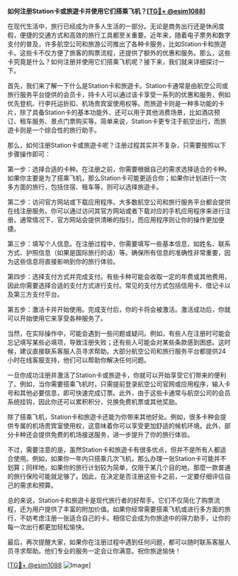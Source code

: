 **如何注册Station卡或旅遊卡并使用它们搭乘飞机？[[TG💪+ @esim1088](https://t.me/s/esim1088)]**

在现代生活中，旅行已经成为许多人生活的一部分。无论是商务出行还是休闲度假，便捷的交通方式和高效的旅行工具都至关重要。近年来，随着电子票务和数字支付的普及，许多航空公司和旅游公司推出了各种卡服务，比如Station卡和旅遊卡。这些卡不仅方便了旅客的购票流程，还提供了额外的优惠和服务。那么，这些卡究竟是什么？如何注册并使用它们搭乘飞机呢？接下来，我们就来详细探讨一下。

首先，我们来了解一下什么是Station卡和旅遊卡。Station卡通常是由航空公司或旅行服务平台提供的会员卡，持卡人可以通过该卡享受一系列的优惠和服务，例如优先登机、行李托运折扣、机场贵宾室使用权等。而旅遊卡则是一种多功能的卡片，除了具备Station卡的基本功能外，还可以用于其他消费场景，比如酒店预订、租车服务、景点门票购买等。简单来说，Station卡更专注于航空出行，而旅遊卡则是一个综合性的旅行助手。

那么，如何注册Station卡或旅遊卡呢？注册过程其实并不复杂，只需要按照以下步骤操作即可：

第一步：选择合适的卡种。在注册之前，你需要根据自己的需求选择适合的卡种。如果你主要是为了搭乘飞机，那么Station卡可能更适合你；如果你计划进行一次多方面的旅行，包括住宿、租车等，则可以选择旅遊卡。

第二步：访问官方网站或下载应用程序。大多数航空公司和旅行服务平台都会提供在线注册服务。你可以通过访问其官方网站或者下载对应的手机应用程序来进行注册。通常情况下，官方网站会提供清晰的指引，而应用程序则让你的操作更加便捷。

第三步：填写个人信息。在注册过程中，你需要填写一些基本信息，如姓名、联系方式、护照信息（如果是国际旅行的话）等。确保所有信息的准确性非常重要，因为这些信息将直接影响到你的旅行体验。

第四步：选择支付方式并完成支付。有些卡种可能会收取一定的年费或其他费用，因此你需要选择合适的支付方式进行支付。常见的支付方式包括信用卡、借记卡以及第三方支付平台。

第五步：激活卡并开始使用。完成支付后，你的卡将会被激活。激活成功后，你就可以开始使用它来享受各种服务了。

当然，在实际操作中，可能会遇到一些问题或疑问。例如，有些人在注册时可能会忘记填写某些必填项，导致注册失败；还有些人可能会对某些条款感到困惑。这时候，建议直接联系客服人员寻求帮助。大部分航空公司和旅行服务平台都提供24小时在线客服支持，他们可以帮助你解决任何问题。

一旦你成功注册并激活了Station卡或旅遊卡，你就可以开始享受它们带来的便利了。例如，当你需要搭乘飞机时，只需提前登录航空公司官网或应用程序，输入卡号和其他必要信息，即可快速完成订票。此外，由于这些卡通常与航空公司的会员系统挂钩，因此你还可以累积积分，兑换免费机票或其他奖励。

除了搭乘飞机，Station卡和旅遊卡还能为你带来其他好处。例如，很多卡种会提供专属的机场贵宾室使用权，这意味着你可以享受更加舒适的候机环境。此外，部分卡种还会提供免费的机场接送服务，进一步提升了你的旅行体验。

不过，需要注意的是，虽然Station卡和旅遊卡有很多优点，但并不是所有人都适合使用。例如，如果你一年内只搭乘几次飞机，那么办理一张Station卡可能并不划算；同样地，如果你的旅行计划较为简单，仅限于某几个目的地，那麼一款普通的旅行保险可能就足够了。因此，在决定是否注册这些卡之前，一定要仔细评估自己的需求和预算。

总的来说，Station卡和旅遊卡是现代旅行者的好帮手。它们不仅简化了购票流程，还为用户提供了丰富的附加价值。如果你经常需要搭乘飞机或进行多方面的旅行，不妨考虑注册一张适合自己的卡。相信它会成为你旅途中的得力助手，让你的每一次出行都更加轻松愉快。

最后，再次提醒大家，如果你在注册过程中遇到任何问题，都可以随时联系客服人员寻求帮助。他们专业的服务一定会让你满意。祝你旅途愉快！

[[TG💪+ @esim1088](https://t.me/s/esim1088) ![Image](https://i.postimg.cc/4NQfJmqS/Snipaste-2025-05-13-00-14-12.png)]